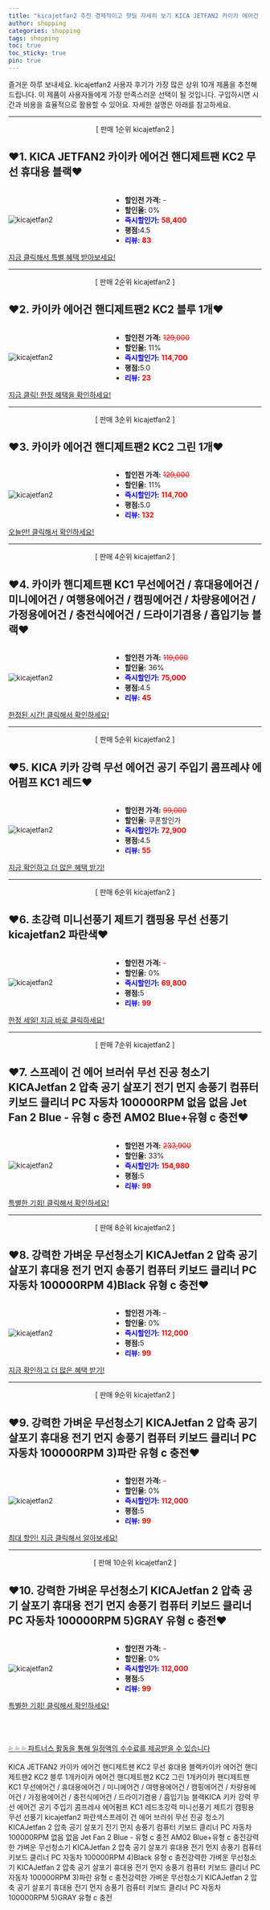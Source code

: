 ```yaml
---
title: "kicajetfan2 추천 경제적이고 핫딜 자세히 보기 KICA JETFAN2 카이카 에어건 핸디제트팬"
author: shopping
categories: shopping
tags: shopping
toc: true
toc_sticky: true
pin: true
---
```

즐거운 하루 보내세요.  kicajetfan2 사용자 후기가 가장 많은 상위 10개 제품을 추천해드립니다. 이 제품이 사용자들에게 가장 만족스러운 선택이 될 것입니다. 구입하시면 시간과 비용을 효율적으로 활용할 수 있어요. 자세한 설명은 아래를 참고하세요.

---
<p class="toplist" style="margin: 0 auto; display: block; width: fit-content;">[ 판매 1순위 kicajetfan2 ]</p>

<h2><strong>❤️1. KICA JETFAN2 카이카 에어건 핸디제트팬 KC2 무선 휴대용 블랙❤️</strong></h2>

<div style="display: flex; align-items: center;">
    <div style="flex: 0.4;">
        <img src="https://thumbnail6.coupangcdn.com/thumbnails/remote/230x230ex/image/vendor_inventory/f3c8/2a6de9a6bdae8a21921de06b7eb16fbc10c387c8d268befcb4ede4b7c6ac.png" alt="kicajetfan2" style="max-width: 100%;">
    </div>
    <div style="flex: 0.6; margin-left: 10px;">
        <ul>
            <li><strong>할인전 가격:</strong> <del style="color: red;">-</del></li>
            <li><strong>할인율:</strong> 0%</li>
            <li><span style='color:blue'><strong>즉시할인가:</strong></span> <span style='color:red'><strong>58,400</strong></span></li>
            <li><strong>평점:</strong>4.5</li>
            <li><span style='color:blue'><strong>리뷰:</strong></span> <span style='color:red'><strong>83</strong></span></li>
        </ul>
    </div>
</div>
<div class="center">
    <a href="https://William4Davisa.github.io?lptag=AF9450613&subid=githubio&pageKey=7353039777&traceid=V0-153&itemId=18926424734&vendorItemId=86526002624" class="myButton">
        지금 클릭해서 특별 혜택 받아보세요!
    </a>
</div>


---
<p class="toplist" style="margin: 0 auto; display: block; width: fit-content;">[ 판매 2순위 kicajetfan2 ]</p>

<h2><strong>❤️2. 카이카 에어건 핸디제트팬2 KC2 블루 1개❤️</strong></h2>

<div style="display: flex; align-items: center;">
    <div style="flex: 0.4;">
        <img src="https://thumbnail10.coupangcdn.com/thumbnails/remote/230x230ex/image/vendor_inventory/d17d/2183bd72f4816a380a135eaf4d2e52089cf8b07a5c039d43285629f37571.jpg" alt="kicajetfan2" style="max-width: 100%;">
    </div>
    <div style="flex: 0.6; margin-left: 10px;">
        <ul>
            <li><strong>할인전 가격:</strong> <del style="color: red;">129,000</del></li>
            <li><strong>할인율:</strong> 11%</li>
            <li><span style='color:blue'><strong>즉시할인가:</strong></span> <span style='color:red'><strong>114,700</strong></span></li>
            <li><strong>평점:</strong>5.0</li>
            <li><span style='color:blue'><strong>리뷰:</strong></span> <span style='color:red'><strong>23</strong></span></li>
        </ul>
    </div>
</div>
<div class="center">
    <a href="https://William4Davisa.github.io?lptag=AF9450613&subid=githubio&pageKey=7328170700&traceid=V0-153&itemId=18808424171&vendorItemId=88458160670" class="myButton">
        지금 클릭! 한정 혜택을 확인하세요!
    </a>
</div>


---
<p class="toplist" style="margin: 0 auto; display: block; width: fit-content;">[ 판매 3순위 kicajetfan2 ]</p>

<h2><strong>❤️3. 카이카 에어건 핸디제트팬2 KC2 그린 1개❤️</strong></h2>

<div style="display: flex; align-items: center;">
    <div style="flex: 0.4;">
        <img src="https://thumbnail10.coupangcdn.com/thumbnails/remote/230x230ex/image/vendor_inventory/d17d/2183bd72f4816a380a135eaf4d2e52089cf8b07a5c039d43285629f37571.jpg" alt="kicajetfan2" style="max-width: 100%;">
    </div>
    <div style="flex: 0.6; margin-left: 10px;">
        <ul>
            <li><strong>할인전 가격:</strong> <del style="color: red;">129,000</del></li>
            <li><strong>할인율:</strong> 11%</li>
            <li><span style='color:blue'><strong>즉시할인가:</strong></span> <span style='color:red'><strong>114,700</strong></span></li>
            <li><strong>평점:</strong>5.0</li>
            <li><span style='color:blue'><strong>리뷰:</strong></span> <span style='color:red'><strong>132</strong></span></li>
        </ul>
    </div>
</div>
<div class="center">
    <a href="https://William4Davisa.github.io?lptag=AF9450613&subid=githubio&pageKey=8232395174&traceid=V0-153&itemId=18170777285&vendorItemId=88458160676" class="myButton">
        오늘만! 클릭해서 확인하세요!
    </a>
</div>


---
<p class="toplist" style="margin: 0 auto; display: block; width: fit-content;">[ 판매 4순위 kicajetfan2 ]</p>

<h2><strong>❤️4. 카이카 핸디제트팬 KC1 무선에어건 / 휴대용에어건 / 미니에어건 / 여행용에어건 / 캠핑에어건 / 차량용에어건 / 가정용에어건 / 충전식에어건 / 드라이기겸용 / 흡입기능 블랙❤️</strong></h2>

<div style="display: flex; align-items: center;">
    <div style="flex: 0.4;">
        <img src="https://thumbnail7.coupangcdn.com/thumbnails/remote/230x230ex/image/vendor_inventory/adcf/86de535d624fb6163eed54cb70b5c24998cf8778acae42ac8e1305173f8f.png" alt="kicajetfan2" style="max-width: 100%;">
    </div>
    <div style="flex: 0.6; margin-left: 10px;">
        <ul>
            <li><strong>할인전 가격:</strong> <del style="color: red;">119,000</del></li>
            <li><strong>할인율:</strong> 36%</li>
            <li><span style='color:blue'><strong>즉시할인가:</strong></span> <span style='color:red'><strong>75,000</strong></span></li>
            <li><strong>평점:</strong>4.5</li>
            <li><span style='color:blue'><strong>리뷰:</strong></span> <span style='color:red'><strong>45</strong></span></li>
        </ul>
    </div>
</div>
<div class="center">
    <a href="https://William4Davisa.github.io?lptag=AF9450613&subid=githubio&pageKey=7170025115&traceid=V0-153&itemId=18061546674&vendorItemId=87934979321" class="myButton">
        한정된 시간! 클릭해서 확인하세요!
    </a>
</div>


---
<p class="toplist" style="margin: 0 auto; display: block; width: fit-content;">[ 판매 5순위 kicajetfan2 ]</p>

<h2><strong>❤️5. KICA 키카 강력 무선 에어건 공기 주입기 콤프레샤 에어펌프 KC1 레드❤️</strong></h2>

<div style="display: flex; align-items: center;">
    <div style="flex: 0.4;">
        <img src="https://thumbnail10.coupangcdn.com/thumbnails/remote/230x230ex/image/vendor_inventory/c122/3ed125dd85473c473be379e9069077a7cd2db3071a3a5fe67573ec759763.jpg" alt="kicajetfan2" style="max-width: 100%;">
    </div>
    <div style="flex: 0.6; margin-left: 10px;">
        <ul>
            <li><strong>할인전 가격:</strong> <del style="color: red;">99,000</del></li>
            <li><strong>할인율:</strong> 쿠폰할인가</li>
            <li><span style='color:blue'><strong>즉시할인가:</strong></span> <span style='color:red'><strong>72,900</strong></span></li>
            <li><strong>평점:</strong>4.5</li>
            <li><span style='color:blue'><strong>리뷰:</strong></span> <span style='color:red'><strong>55</strong></span></li>
        </ul>
    </div>
</div>
<div class="center">
    <a href="https://William4Davisa.github.io?lptag=AF9450613&subid=githubio&pageKey=6954085071&traceid=V0-153&itemId=16906471731&vendorItemId=89545423808" class="myButton">
        지금 확인하고 더 많은 혜택 받기!
    </a>
</div>


---
<p class="toplist" style="margin: 0 auto; display: block; width: fit-content;">[ 판매 6순위 kicajetfan2 ]</p>

<h2><strong>❤️6. 초강력 미니선풍기 제트기 캠핑용 무선 선풍기 kicajetfan2 파란색❤️</strong></h2>

<div style="display: flex; align-items: center;">
    <div style="flex: 0.4;">
        <img src="https://thumbnail6.coupangcdn.com/thumbnails/remote/230x230ex/image/vendor_inventory/d330/c0a188f89a701da4a26542d331a82356f834aee58c52e2b0b668e2955290.jpeg" alt="kicajetfan2" style="max-width: 100%;">
    </div>
    <div style="flex: 0.6; margin-left: 10px;">
        <ul>
            <li><strong>할인전 가격:</strong> <del style="color: red;">-</del></li>
            <li><strong>할인율:</strong> 0%</li>
            <li><span style='color:blue'><strong>즉시할인가:</strong></span> <span style='color:red'><strong>69,800</strong></span></li>
            <li><strong>평점:</strong>5</li>
            <li><span style='color:blue'><strong>리뷰:</strong></span> <span style='color:red'><strong>99</strong></span></li>
        </ul>
    </div>
</div>
<div class="center">
    <a href="https://William4Davisa.github.io?lptag=AF9450613&subid=githubio&pageKey=8059623454&traceid=V0-153&itemId=22635347853&vendorItemId=89676498524" class="myButton">
        한정 세일! 지금 바로 클릭하세요!
    </a>
</div>


---
<p class="toplist" style="margin: 0 auto; display: block; width: fit-content;">[ 판매 7순위 kicajetfan2 ]</p>

<h2><strong>❤️7. 스프레이 건 에어 브러쉬 무선 진공 청소기 KICAJetfan 2 압축 공기 살포기 전기 먼지 송풍기 컴퓨터 키보드 클리너 PC 자동차 100000RPM 없음 없음 Jet Fan 2 Blue - 유형 c 충전 AM02 Blue+유형 c 충전❤️</strong></h2>

<div style="display: flex; align-items: center;">
    <div style="flex: 0.4;">
        <img src="https://thumbnail10.coupangcdn.com/thumbnails/remote/230x230ex/image/vendor_inventory/6249/a8bd0b9488fe968492b738d68f6ad465c6bdb7ee210be943caf43446210a.jpg" alt="kicajetfan2" style="max-width: 100%;">
    </div>
    <div style="flex: 0.6; margin-left: 10px;">
        <ul>
            <li><strong>할인전 가격:</strong> <del style="color: red;">233,900</del></li>
            <li><strong>할인율:</strong> 33%</li>
            <li><span style='color:blue'><strong>즉시할인가:</strong></span> <span style='color:red'><strong>154,980</strong></span></li>
            <li><strong>평점:</strong>5</li>
            <li><span style='color:blue'><strong>리뷰:</strong></span> <span style='color:red'><strong>99</strong></span></li>
        </ul>
    </div>
</div>
<div class="center">
    <a href="https://William4Davisa.github.io?lptag=AF9450613&subid=githubio&pageKey=7233490147&traceid=V0-153&itemId=18360496389&vendorItemId=85739161243" class="myButton">
        특별한 기회! 클릭해서 확인하세요!
    </a>
</div>


---
<p class="toplist" style="margin: 0 auto; display: block; width: fit-content;">[ 판매 8순위 kicajetfan2 ]</p>

<h2><strong>❤️8. 강력한 가벼운 무선청소기 KICAJetfan 2 압축 공기 살포기 휴대용 전기 먼지 송풍기 컴퓨터 키보드 클리너 PC 자동차 100000RPM 4)Black  유형 c 충전❤️</strong></h2>

<div style="display: flex; align-items: center;">
    <div style="flex: 0.4;">
        <img src="https://thumbnail8.coupangcdn.com/thumbnails/remote/230x230ex/image/vendor_inventory/c3ec/d9434645baff3413e0cd9ff7897e5845aa03fb21397dc47df806b4b56ed5.jpg" alt="kicajetfan2" style="max-width: 100%;">
    </div>
    <div style="flex: 0.6; margin-left: 10px;">
        <ul>
            <li><strong>할인전 가격:</strong> <del style="color: red;">-</del></li>
            <li><strong>할인율:</strong> 0%</li>
            <li><span style='color:blue'><strong>즉시할인가:</strong></span> <span style='color:red'><strong>112,000</strong></span></li>
            <li><strong>평점:</strong>5</li>
            <li><span style='color:blue'><strong>리뷰:</strong></span> <span style='color:red'><strong>99</strong></span></li>
        </ul>
    </div>
</div>
<div class="center">
    <a href="https://William4Davisa.github.io?lptag=AF9450613&subid=githubio&pageKey=7946316876&traceid=V0-153&itemId=21914115210&vendorItemId=88976988514" class="myButton">
        지금 확인하고 더 많은 혜택 받기!
    </a>
</div>


---
<p class="toplist" style="margin: 0 auto; display: block; width: fit-content;">[ 판매 9순위 kicajetfan2 ]</p>

<h2><strong>❤️9. 강력한 가벼운 무선청소기 KICAJetfan 2 압축 공기 살포기 휴대용 전기 먼지 송풍기 컴퓨터 키보드 클리너 PC 자동차 100000RPM 3)파란  유형 c 충전❤️</strong></h2>

<div style="display: flex; align-items: center;">
    <div style="flex: 0.4;">
        <img src="https://thumbnail8.coupangcdn.com/thumbnails/remote/230x230ex/image/vendor_inventory/c3ec/d9434645baff3413e0cd9ff7897e5845aa03fb21397dc47df806b4b56ed5.jpg" alt="kicajetfan2" style="max-width: 100%;">
    </div>
    <div style="flex: 0.6; margin-left: 10px;">
        <ul>
            <li><strong>할인전 가격:</strong> <del style="color: red;">-</del></li>
            <li><strong>할인율:</strong> 0%</li>
            <li><span style='color:blue'><strong>즉시할인가:</strong></span> <span style='color:red'><strong>112,000</strong></span></li>
            <li><strong>평점:</strong>5</li>
            <li><span style='color:blue'><strong>리뷰:</strong></span> <span style='color:red'><strong>99</strong></span></li>
        </ul>
    </div>
</div>
<div class="center">
    <a href="https://William4Davisa.github.io?lptag=AF9450613&subid=githubio&pageKey=7946316876&traceid=V0-153&itemId=21914115208&vendorItemId=88976988532" class="myButton">
        최대 할인! 지금 클릭해서 알아보세요!
    </a>
</div>


---
<p class="toplist" style="margin: 0 auto; display: block; width: fit-content;">[ 판매 10순위 kicajetfan2 ]</p>

<h2><strong>❤️10. 강력한 가벼운 무선청소기 KICAJetfan 2 압축 공기 살포기 휴대용 전기 먼지 송풍기 컴퓨터 키보드 클리너 PC 자동차 100000RPM 5)GRAY  유형 c 충전❤️</strong></h2>

<div style="display: flex; align-items: center;">
    <div style="flex: 0.4;">
        <img src="https://thumbnail8.coupangcdn.com/thumbnails/remote/230x230ex/image/vendor_inventory/c3ec/d9434645baff3413e0cd9ff7897e5845aa03fb21397dc47df806b4b56ed5.jpg" alt="kicajetfan2" style="max-width: 100%;">
    </div>
    <div style="flex: 0.6; margin-left: 10px;">
        <ul>
            <li><strong>할인전 가격:</strong> <del style="color: red;">-</del></li>
            <li><strong>할인율:</strong> 0%</li>
            <li><span style='color:blue'><strong>즉시할인가:</strong></span> <span style='color:red'><strong>112,000</strong></span></li>
            <li><strong>평점:</strong>5</li>
            <li><span style='color:blue'><strong>리뷰:</strong></span> <span style='color:red'><strong>99</strong></span></li>
        </ul>
    </div>
</div>
<div class="center">
    <a href="https://William4Davisa.github.io?lptag=AF9450613&subid=githubio&pageKey=7946316876&traceid=V0-153&itemId=21914115207&vendorItemId=88976988526" class="myButton">
        특별한 기회! 클릭해서 확인하세요!
    </a>
</div>

<br><br><br>[💦 💦 💦 파트너스 활동을 통해 일정액의 수수료를 제공받을 수 있습니다](https://link.coupang.com/a/bcpT2c)<br><br>KICA JETFAN2 카이카 에어건 핸디제트팬 KC2 무선 휴대용 블랙카이카 에어건 핸디제트팬2 KC2 블루 1개카이카 에어건 핸디제트팬2 KC2 그린 1개카이카 핸디제트팬 KC1 무선에어건 / 휴대용에어건 / 미니에어건 / 여행용에어건 / 캠핑에어건 / 차량용에어건 / 가정용에어건 / 충전식에어건 / 드라이기겸용 / 흡입기능 블랙KICA 키카 강력 무선 에어건 공기 주입기 콤프레샤 에어펌프 KC1 레드초강력 미니선풍기 제트기 캠핑용 무선 선풍기 kicajetfan2 파란색스프레이 건 에어 브러쉬 무선 진공 청소기 KICAJetfan 2 압축 공기 살포기 전기 먼지 송풍기 컴퓨터 키보드 클리너 PC 자동차 100000RPM 없음 없음 Jet Fan 2 Blue - 유형 c 충전 AM02 Blue+유형 c 충전강력한 가벼운 무선청소기 KICAJetfan 2 압축 공기 살포기 휴대용 전기 먼지 송풍기 컴퓨터 키보드 클리너 PC 자동차 100000RPM 4)Black  유형 c 충전강력한 가벼운 무선청소기 KICAJetfan 2 압축 공기 살포기 휴대용 전기 먼지 송풍기 컴퓨터 키보드 클리너 PC 자동차 100000RPM 3)파란  유형 c 충전강력한 가벼운 무선청소기 KICAJetfan 2 압축 공기 살포기 휴대용 전기 먼지 송풍기 컴퓨터 키보드 클리너 PC 자동차 100000RPM 5)GRAY  유형 c 충전